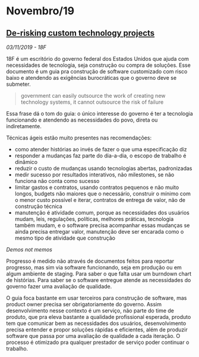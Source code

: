 # Novembro/19

## [De-risking custom technology projects](https://github.com/18F/technology-budgeting/blob/master/handbook.md)

_03/11/2019 - 18F_

18F é um escritório do governo federal dos Estados Unidos que ajuda com necessidades de tecnologia, seja construção ou compra de soluções. Esse documento é um guia pra construção de software customizado com risco baixo e atendendo as exigências burocráticas que o governo deve se submeter.

> government can easily outsource the work of creating new technology systems, it cannot outsource the risk of failure

Essa frase dá o tom do guia: o único interesse do governo é ter a tecnologia funcionando e atendendo as necessidades do povo, direta ou indiretamente.

Técnicas ágeis estão muito presentes nas recomendações:

* como atender histórias ao invés de fazer o que uma especificação diz
* responder a mudanças faz parte do dia-a-dia, o escopo de trabalho é dinâmico
* reduzir o custo de mudanças usando tecnologias abertas, padronizadas
* medir sucesso por resultados interativos, não milestones, se não funciona não conta como sucesso
* limitar gastos e contratos, usando contratos pequenos e não muito longos, budgets não maiores que o necessário, construir o mínimo com o menor custo possível e iterar, contratos de entrega de valor, não de construção técnica
* manutenção é atividade comum, porque as necessidades dos usuários mudam, leis, regulações, políticas, melhores práticas, tecnologia também mudam, e o software precisa acompanhar essas mudanças se ainda precisa entregar valor, manutenção deve ser encarada como o mesmo tipo de atividade que construção

_Demos not memos_

Progresso é medido não através de documentos feitos para reportar progresso, mas sim via software funcionando, seja em produção ou em algum ambiente de staging. Para saber o que falta usar um burndown chart de histórias. Para saber se o software entregue atende as necessidades do governo fazer uma avaliação de qualidade.

O guia foca bastante em usar terceiros para construção de software, mas product owner precisa ser obrigatoriamente do governo. Assim desenvolvimento nesse contexto é um serviço, não parte do time de produto, que pra eleva bastante a qualidade profissional esperada, produto tem que comunicar bem as necessidades dos usuários, desenvolvimento precisa entender e propor soluções rápidas e eficientes, além de produzir software que passa por uma avaliação de qualidade a cada iteração. O processo é otimizado pra qualquer prestador de serviço poder continuar o trabalho.



